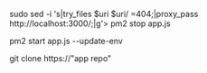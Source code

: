 sudo sed -i 's|try_files $uri $uri/ =404;|proxy_pass http://localhost:3000/;|g'>
pm2 stop app.js

pm2 start app.js --update-env

git clone https://"app repo"

